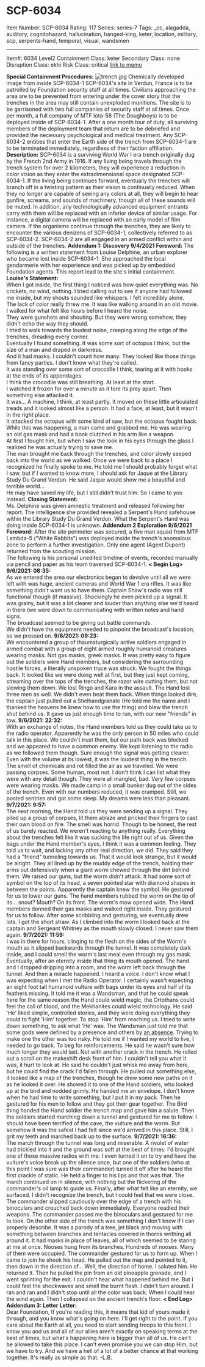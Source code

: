 # SCP-6034
Item Number: SCP-6034
Rating: 117
Series: series-7
Tags: _cc, alagadda, auditory, cognitohazard, hallucination, hanged-king, keter, location, military, scp, serpents-hand, temporal, visual, wandsmen

---

Item#: 6034
Level2
Containment Class:
keter
Secondary Class:
none
Disruption Class:
ekhi
Risk Class:
critical
[link to memo](/classification-committee-memo)  

**Special Containment Procedures:**
![trench.jpg](https://scp-wiki.wdfiles.com/local--files/scp-6034/trench.jpg)
Chemically developed image from inside SCP-6034-1
SCP-6034's site in Verdun, France is to be patrolled by Foundation security staff at all times. Civilians approaching the area are to be prevented from entering under the cover story that the trenches in the area may still contain unexploded munitions. The site is to be garrisoned with two full companies of security staff at all times.
Once per month, a full company of MTF Iota-58 (The Doughboys) is to be deployed inside of SCP-6034-1. After a one month tour of duty, all surviving members of the deployment team that return are to be debriefed and provided the necessary psychological and medical treatment.
Any SCP-6034-2 entities that enter the Earth side of the trench from SCP-6034-1 are to be terminated immediately, regardless of their faction affiliation.
**Description:**
SCP-6034 is a surviving World War I era trench originally dug by the French 2nd Army in 1916.
If any living being travels through the trench system for over 2 kilometers, they will experience a reduction in color vision as they enter the extradimensional space designated SCP-6034-1.
If the living being continues forward, eventually the trenches will branch off in a twisting pattern as their vision is continually reduced. When they no longer are capable of seeing any colors at all, they will begin to hear gunfire, screams, and sounds of machinery, though all of these sounds will be muted.
In addition, any technologically advanced equipment entrants carry with them will be replaced with an inferior device of similar usage. For instance, a digital camera will be replaced with an early model of film camera.
If the organisms continue through the trenches, they are likely to encounter the various denizens of SCP-6034-1, collectively referred to as SCP-6034-2.
SCP-6034-2 are all engaged in an armed conflict within and outside of the trenches.
**Addendum 1: Discovery 9/4/2021**
**Foreword:** The following is a written statement from Louise Delphine, an urban explorer who became lost inside SCP-6034-1. She approached the local gendarmerie with her experience and was picked up by embedded Foundation agents. This report lead to the site's initial containment.
**Louise's Statement:**  
When I got inside, the first thing I noticed was how quiet everything was. No crickets, no wind, nothing. I tried calling out to see if anyone had followed me inside, but my shouts sounded like whispers. I felt incredibly alone.  
The lack of color really threw me. It was like walking around in an old movie.  
I walked for what felt like hours before I heard the noise.  
They were gunshots and shouting. But they were wrong somehow, they didn't echo the way they should.  
I tried to walk towards the loudest noise, creeping along the edge of the trenches, dreading every corner.  
Eventually I found something. It was some sort of octopus I think, but the size of a man and draped in darkness.  
And it had masks. I couldn't count how many. They looked like those things from fancy parties. I don't know what they're called.  
It was standing over some sort of crocodile I think, tearing at it with hooks at the ends of its appendages.  
I think the crocodile was still breathing. At least at the start.  
I watched it frozen for over a minute as it tore its prey apart. Then something else attacked it.  
It was… A machine, I think, at least partly. It moved on these little articulated treads and it looked almost like a person. It had a face, at least, but it wasn't in the right place.  
It attacked the octopus with some kind of saw, but the octopus fought back.  
While this was happening, a man came and grabbed me. He was wearing an old gas mask and had a book clutched in his arm like a weapon.  
At first I fought him, but when I saw the look in his eyes through the glass I realized he was actually trying to save me.  
The man brought me back through the trenches, and color slowly seeped back into the world as we walked. Once we were back to a place I recognized he finally spoke to me. He told me I should probably forget what I saw, but if I wanted to know more, I should ask for Jaque at the Library Study Du Grand Verdun. He said Jaque would show me a beautiful and terrible world…  
He may have saved my life, but I still didn't trust him. So I came to you instead.
**Closing Statement:**  
Ms. Delphine was given amnestic treatment and released following her report. The intelligence she provided revealed a Serpent's Hand safehouse within the Library Study Du Grand Verdun. What the Serpent's Hand was doing inside SCP-6034-1 is unknown.
**Addendum 2 Exploration 9/6/2021**
**Foreword:** After the site perimeter was secured, a five man squad from MTF Lambda-5 ("White Rabbits") was deployed inside the trench's anomalous zone to perform a further investigation. Only one agent (Agent Dupont) returned from the scouting mission.  
The following is his personal unedited timeline of events, recorded manually via pencil and paper as his team traversed SCP-6034-1.
**< Begin Log>**
**9/6/2021: 08:35:**  
As we entered the area our electronics began to devolve until all we were left with was huge, ancient cameras and World War 1 era rifles. It was like something didn't want us to have them. Captain Shaw's radio was still functional though (if massive). Shockingly he even picked up a signal. It was grainy, but it was a lot clearer and louder than anything else we'd heard in there (we were down to communicating with written notes and hand signs.  
The broadcast seemed to be giving out battle commands.  
We didn't have the equipment needed to pinpoint the broadcast's location, so we pressed on.
**9/6/2021: 09:23:**  
We encountered a group of thaumaturgically active soldiers engaged in armed combat with a group of eight armed roughly humanoid creatures wearing masks. Not gas masks, greek masks.
It was pretty easy to figure out the soldiers were Hand members, but considering the surrounding hostile forces, a literally unspoken truce was struck. We fought the things back. It looked like we were doing well at first, but they just kept coming, streaming over the tops of the trenches, the razor wire cutting them, but not slowing them down.
We lost Ringo and Kara in the assault. The Hand lost three men as well.
We didn't even beat them back. When things looked dire, the captain just pulled out a Stielhandgranate (He told me the name and I thanked the heavens he knew how to use the thing) and blew the trench shut behind us.
It gave us just enough time to run, with our new "friends" in tow.
**9/6/2021: 22:32:**  
With an exchange of notes, the Hand members told us they could take us to the radio operator. Apparently he was the only person in 50 miles who could talk in this place.
We couldn't trust them, but our path back was blocked and we appeared to have a common enemy. We kept listening to the radio as we followed them though. Sure enough the signal was getting clearer.
Even with the volume at its lowest, it was the loudest thing in the trench. The smell of chemicals and rot filled the air as we traveled. We were passing corpses. Some human, most not. I don't think I can list what they were with any detail though. They were all mangled, bad.
Very few corpses were wearing masks.
We made camp in a small bunker dug out of the sides of the trench. Even with our numbers reduced, it was cramped. Still, we posted sentries and got some sleep. My dreams were less than pleasant.
**9/7/2021: 9:57:**  
The next morning, the Hand told us they were sending up a signal. They piled up a group of corpses, lit them ablaze and pricked their fingers to cast their own blood on fire. The smell was horrid.
Though to be honest, the rest of us barely reacted. We weren't reacting to anything really. Everything about the trenches felt like it was sucking the life right out of us. Given the bags under the Hand member's eyes, I think it was a common feeling. They told us to wait, and lacking any other real direction, we did.
They said they had a "friend" tunneling towards us. That it would look strange, but it would be alright.
They all lined up by the muddy edge of the trench, holding their arms out defensively when a giant worm chewed through the dirt behind them.
We raised our guns, but the worm didn't attack. It had some sort of symbol on the top of its head, a seven pointed star with diamond shapes in between the points.
Apparently the captain knew the symbol. He gestured for us to lower our guns.
The hand members rubbed the worm on the tip of its… snout? Mouth? On its front. The worm's maw opened wide. The Hand members donned their gas masks and walked right inside.
They gestured for us to follow.
After some scribbling and gesturing, we eventually drew lots. I got the short straw.
As I climbed into the worm I looked back at the captain and Sergeant Whitney as the mouth slowly closed.
I never saw them again.
**9/7/2021: 11:59:**  
I was in there for hours, clinging to the flesh on the sides of the Worm's mouth as it slipped backwards through the tunnel. It was completely dark inside, and I could smell the worm's last meal even through my gas mask.
Eventually, after an eternity inside that thing its mouth opened. The hand and I dropped dripping into a room, and the worm left back through the tunnel.
And then a miracle happened. I heard a voice.
I don't know what I was expecting when I met the Radio Operator. I certainly wasn't expecting an eight foot tall humanoid vulture with bags under its eyes and half of its feathers missing.
It told me it was a Wandsman, and that he could speak here for the same reason the Hand could wield magic, the Ortothans could feel the call of blood, and the Mekhanites could wield technology. He said 'He' liked simple, controlled stories, and they were doing everything they could to fight 'Him' together.
To stop 'Him' from reaching us.
I tried to write down something, to ask what 'He' was.
The Wandsman just told me that some gods were defined by a presence and others by [an absence](https://scp-wiki.wikidot.com/scp-2264). Trying to make one the other was too risky.
He told me if I wanted my world to live, I needed to go back. To beg for reinforcements.
He said he wasn't sure how much longer they would last. Not with another crack in the trench.
He rolled out a scroll on the makeshift desk front of him. I couldn't tell you what it was, it hurt to look at. He said he couldn't just whisk me away from here, but he could find the crack I'd fallen through.
He pulled out something else, it looked like a map of the trenches, though he drew some new paths on it as he looked it over.
He showed it to one of the Hand soldiers, who looked up at the bird and nodded grimly.
He handed me an envelope. I don't know when he had time to write something, but I put it in my pack. Then he gestured for his men to follow and they got their gear together.
The Bird thing handed the Hand soldier the trench map and gave him a salute. Then the soldiers started marching down a tunnel and gestured for me to follow.
I should have been terrified of the cave, the vulture and the worm. But somehow it was the safest I had felt since we'd arrived in this place.
Still, I grit my teeth and marched back up to the surface.
**9/7/2021: 16:36:**  
The march through the tunnel was long and miserable. A rivulet of water had trickled into it and the ground was soft at the best of times.
I'd brought one of those massive radios with me. I even turned it on to try and have the vulture's voice break up the silence once, but one of the soldiers (who at this point I was sure was their commander) turned it off after he heard the first crackle of static.
He held a finger to his lips and that was that. The march continued on in silence, with nothing but the flickering of the commander's oil lamp to guide us.
Finally, after what felt like an eternity, we surfaced. I didn't recognize the trench, but I could feel that we were close.
The commander slipped cautiously over the edge of a trench with his binoculars and crouched back down immediately.
Everyone readied their weapons. The commander passed me the binoculars and gestured for me to look. On the other side of the trench was something I don't know if I can properly describe. It was a parody of a tree, jet black and moving with something between branches and tentacles covered in thorns writhing all around it. It had masks in place of leaves, all of which seemed to be staring at me at once.
Nooses hung from its branches. Hundreds of nooses. Many of them were occupied.
The commander gestured for us to form up. When I came to join he shook his head. He pulled out the map and pointed to it, then down in the direction of… Well, the direction of home.
I saluted him. He returned it. Then he pulled the pin from an old pineapple grenade, and I went sprinting for the exit.
I couldn't hear what happened behind me. But I could feel the shockwaves and smell the burnt flesh.
I didn't turn around. I ran and ran and I didn't stop until all the color was back.
When I could hear the wind again.
Then I collapsed on the ancient trench's floor.
**< End Log>**
**Addendum 3: Letter**
**Letter:**  
Dear Foundation,
If you're reading this, it means that kid of yours made it through, and you know what's going on here.
I'll get right to the point. If you care about the Earth at all, you need to start sending troops to this front.
I know you and us and all of our allies aren't exactly on speaking terms at the best of times, but what's happening here is bigger than all of us.
He can't be allowed to take this place. I can't even promise you we can stop Him, but we have to try. And we have a hell of a lot of a better chance at that working together.
It's really as simple as that.
-L.B.